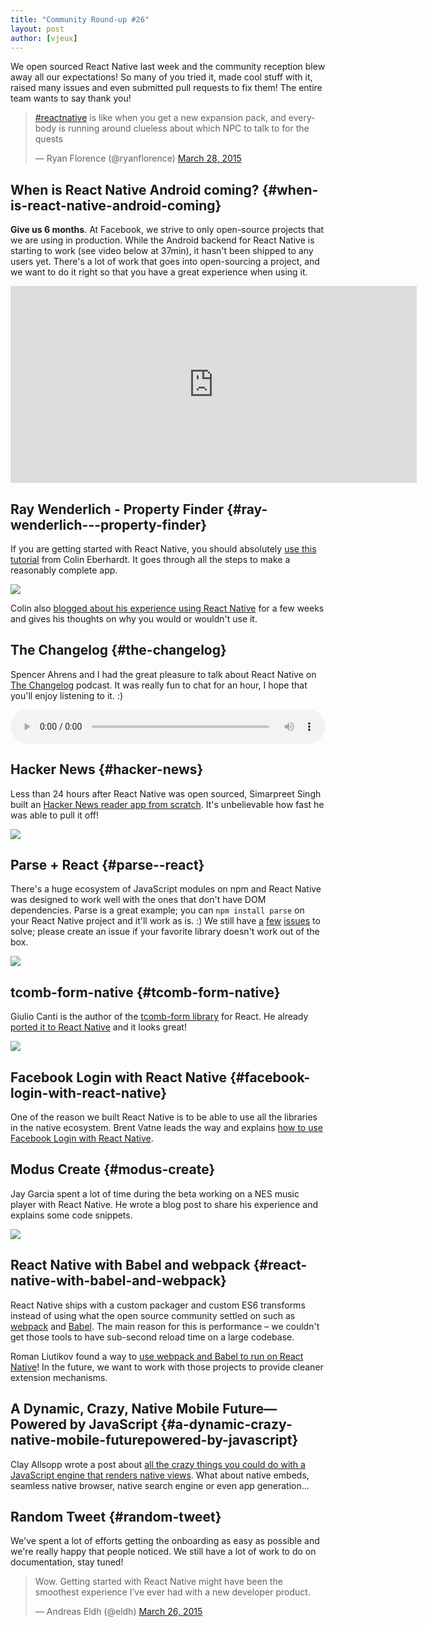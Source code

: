 ```yaml
---
title: "Community Round-up #26"
layout: post
author: [vjeux]
---
```


We open sourced React Native last week and the community reception blew away all our expectations! So many of you tried it, made cool stuff with it, raised many issues and even submitted pull requests to fix them! The entire team wants to say thank you!

<blockquote class="twitter-tweet" lang="en"><p><a href="https://twitter.com/hashtag/reactnative?src=hash">#reactnative</a> is like when you get a new expansion pack, and everybody is running around clueless about which NPC to talk to for the quests</p>&mdash; Ryan Florence (@ryanflorence) <a href="https://twitter.com/ryanflorence/status/581810423554543616">March 28, 2015</a></blockquote>


## When is React Native Android coming? {#when-is-react-native-android-coming}

**Give us 6 months**. At Facebook, we strive to only open-source projects that we are using in production. While the Android backend for React Native is starting to work (see video below at 37min), it hasn't been shipped to any users yet. There's a lot of work that goes into open-sourcing a project, and we want to do it right so that you have a great experience when using it.

<iframe width="650" height="315" src="https://www.youtube-nocookie.com/embed/X6YbAKiLCLU?start=2220" frameborder="0" allowfullscreen></iframe>


## Ray Wenderlich - Property Finder {#ray-wenderlich---property-finder}

If you are getting started with React Native, you should absolutely [use this tutorial](http://www.raywenderlich.com/99473/introducing-react-native-building-apps-javascript) from Colin Eberhardt. It goes through all the steps to make a reasonably complete app.

[![](../images/blog/property-finder.png)](http://www.raywenderlich.com/99473/introducing-react-native-building-apps-javascript)

Colin also [blogged about his experience using React Native](http://blog.scottlogic.com/2015/03/26/react-native-retrospective.html) for a few weeks and gives his thoughts on why you would or wouldn't use it.


## The Changelog {#the-changelog}

Spencer Ahrens and I had the great pleasure to talk about React Native on [The Changelog](https://thechangelog.com/149/) podcast. It was really fun to chat for an hour, I hope that you'll enjoy listening to it. :)

<audio src="http://fdlyr.co/d/changelog/cdn.5by5.tv/audio/broadcasts/changelog/2015/changelog-149.mp3" controls="controls" style="width: 100%"></audio>


## Hacker News {#hacker-news}

Less than 24 hours after React Native was open sourced, Simarpreet Singh built an [Hacker News reader app from scratch](https://github.com/iSimar/HackerNews-React-Native). It's unbelievable how fast he was able to pull it off!

[![](../images/blog/hacker-news-react-native.png)](https://github.com/iSimar/HackerNews-React-Native)


## Parse + React {#parse--react}

There's a huge ecosystem of JavaScript modules on npm and React Native was designed to work well with the ones that don't have DOM dependencies. Parse is a great example; you can `npm install parse` on your React Native project and it'll work as is. :) We still have [a](https://github.com/facebook/react-native/issues/406) [few](https://github.com/facebook/react-native/issues/370) [issues](https://github.com/facebook/react-native/issues/316) to solve; please create an issue if your favorite library doesn't work out of the box.

[![](../images/blog/parse-react.jpg)](http://blog.parse.com/2015/03/25/parse-and-react-shared-chemistry/)


## tcomb-form-native {#tcomb-form-native}

Giulio Canti is the author of the [tcomb-form library](https://github.com/gcanti/tcomb-form) for React. He already [ported it to React Native](https://github.com/gcanti/tcomb-form-native) and it looks great!

[![](../images/blog/tcomb-react-native.png)](https://github.com/gcanti/tcomb-form-native)


## Facebook Login with React Native {#facebook-login-with-react-native}

One of the reason we built React Native is to be able to use all the libraries in the native ecosystem. Brent Vatne leads the way and explains [how to use Facebook Login with React Native](http://brentvatne.ca/facebook-login-with-react-native/).


## Modus Create {#modus-create}

Jay Garcia spent a lot of time during the beta working on a NES music player with React Native. He wrote a blog post to share his experience and explains some code snippets.

[![](../images/blog/modus-create.gif)](http://moduscreate.com/react-native-has-landed/)


## React Native with Babel and webpack {#react-native-with-babel-and-webpack}

React Native ships with a custom packager and custom ES6 transforms instead of using what the open source community settled on such as [webpack](https://webpack.js.org/) and [Babel](https://babeljs.io/). The main reason for this is performance – we couldn't get those tools to have sub-second reload time on a large codebase.

Roman Liutikov found a way to [use webpack and Babel to run on React Native](https://github.com/roman01la/react-native-babel)! In the future, we want to work with those projects to provide cleaner extension mechanisms.


## A Dynamic, Crazy, Native Mobile Future—Powered by JavaScript {#a-dynamic-crazy-native-mobile-futurepowered-by-javascript}

Clay Allsopp wrote a post about [all the crazy things you could do with a JavaScript engine that renders native views](https://medium.com/@clayallsopp/a-dynamic-crazy-native-mobile-future-powered-by-javascript-70f2d56b1987). What about native embeds, seamless native browser, native search engine or even app generation...


## Random Tweet {#random-tweet}

We've spent a lot of efforts getting the onboarding as easy as possible and we're really happy that people noticed. We still have a lot of work to do on documentation, stay tuned!

<blockquote class="twitter-tweet" lang="en"><p>Wow. Getting started with React Native might have been the smoothest experience I’ve ever had with a new developer product.</p>&mdash; Andreas Eldh (@eldh) <a href="https://twitter.com/eldh/status/581186172094980096">March 26, 2015</a></blockquote>
